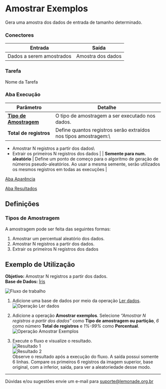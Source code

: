 # Amostrar Exemplos
Gera uma amostra dos dados de entrada de tamanho determinado.


### Conectores
| Entrada | Saída |
| --- | --- |
| Dados a serem amostrados | Amostra dos dados |

### Tarefa
Nome da Tarefa

### Aba Execução
| Parâmetro | Detalhe |
| --- | --- |
| **[Tipo de Amostragem]** | O tipo de amostragem a ser executado nos dados. |
| **Total de registros** | Define quantos registros serão extraídos nos tipos amostragem:\
- Amostrar N registros a partir dos dados\
- Extrair os primeiros N registros dos dados |
| **Semente para num. aleatório** | Define um ponto de começo para o algoritmo de geração de números pseudo-aleatórios. Ao usar a mesma semente, serão utilizados os mesmos registros em todas as execuções |

[Aba Aparência][1]

[Aba Resultados][2]

## Definições
### Tipos de Amostragem    
A amostragem pode ser feita das seguintes formas:
1. Amostrar um percentual aleatório dos dados.
2. Amostrar N registros a partir dos dados.
3. Extrair os primeiros N registros dos dados

## Exemplo de Utilização
**Objetivo:** Amostrar N registros a partir dos dados.\
**Base de Dados:** [Íris][3]

![Fluxo de trabalho](/img/spark/pre-processamento-de-dados/amostragem-amostrar-exemplos/image5.png)

1. Adicione uma base de dados por meio da operação [Ler dados][4].\
![Operação Ler dados](/img/spark/pre-processamento-de-dados/amostragem-amostrar-exemplos/image1.png)

2. Adicione a operação **Amostrar exemplos**. Selecione *“Amostrar N registros a partir dos dados”* como **Tipo de amostragem ou partição**, *6* como número **Total de registros** e *1%-99%* como **Percentual**.\
![Operação Amostrar Exemplos](/img/spark/pre-processamento-de-dados/amostragem-amostrar-exemplos/image3.png)

3. Execute o fluxo e visualize o resultado.\
![Resultado 1](/img/spark/pre-processamento-de-dados/amostragem-amostrar-exemplos/image4.png)\
![Resultado 2](/img/spark/pre-processamento-de-dados/amostragem-amostrar-exemplos/image2.png)\
Observe o resultado após a execução do fluxo. A saída possui somente 6 linhas. Compare os primeiros 6 registros da imagem superior, base original, com a inferior, saída, para ver a aleatoriedade desse modo.

---
Dúvidas e/ou sugestões envie um e-mail para suporte@lemonade.org.br

[Tipo de Amostragem]: #tipos-de-amostragem
[1]: /pt-br/spark/documentacao-geral/aba-aparencia.html
[2]: /pt-br/spark/documentacao-geral/aba-resultados.html
[3]: /pt-br/spark/base-de-dados/#iris
[4]: /pt-br/spark/entrada-e-saida/ler-dados.html